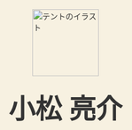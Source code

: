 
<html lang="ja">
<head>
  <meta charset="UTF-8">
  <meta name="viewport" content="width=device-width, initial-scale=1.0">
  <title>美容師 [小松 亮介]</title>
  <style>
    body {
      background-color: #F7F1E1; /* 柔らかいベージュ背景 */
      margin: 0;
      font-family: 'Helvetica Neue', Arial, sans-serif;
      color: #333;
      position: relative;
      overflow: hidden;
    }
    /* スプラッシュ画面：テント＋名前 */
    #splash {
      position: fixed;
      top: 0; left: 0;
      width: 100%; height: 100%;
      background-color: #F7F1E1;
      display: flex;
      flex-direction: column;
      justify-content: center;
      align-items: center;
      z-index: 10;
      animation: fadeOut 1s ease forwards;
      animation-delay: 2s; /* 2秒後にフェードアウト開始 */
    }
    .splash-img {
      width: 120px; /* テント画像の大きさ */
      margin-bottom: 20px;
    }
    .splash-name {
      font-size: 48px;
      font-weight: bold;
    }

    /* メインコンテンツは初め非表示（opacity:0） */
    #main-content {
      /* スプラッシュが消えたあと表示開始 */
      position: relative;
      opacity: 0;
      animation: fadeIn 1s ease forwards;
      animation-delay: 3s; /* 3秒後に全体がフェードイン */
      padding: 20px;
      text-align: center;
    }

    .profile {
      margin-bottom: 40px;
    }
    .profile-img {
      width: 150px;
      height: 150px;
      border-radius: 50%;
      object-fit: cover;
      border: 3px solid #333;
      margin: 20px auto;
      display: block;
    }

    /* 名前・LINE・インスタを順番に表示 */
    .my-name,
    .line-link,
    .insta-link {
      opacity: 0;
      animation: fadeInItem 1s ease forwards;
    }
    .my-name {
      font-size: 36px;
      margin: 10px 0;
      animation-delay: 3.5s; /* 名前は3.5秒後 */
    }
    .line-link {
      font-size: 20px;
      margin-top: 20px;
      display: inline-block;
      text-decoration: none;
      color: #333;
      border-bottom: 1px solid transparent;
      transition: border-bottom 0.3s;
      animation-delay: 4.5s; /* LINEは4.5秒後 */
    }
    .line-link:hover {
      border-bottom: 1px solid #333;
    }
    .insta-link {
      font-size: 20px;
      margin-top: 20px;
      display: inline-block;
      text-decoration: none;
      color: #333;
      border-bottom: 1px solid transparent;
      transition: border-bottom 0.3s;
      animation-delay: 5.5s; /* Instagramは5.5秒後 */
    }
    .insta-link:hover {
      border-bottom: 1px solid #333;
    }

    /* お店情報はさらに遅れて表示 (下からふわっと) */
    .shop-info {
      margin-top: 40px;
      opacity: 0;
      animation: fadeInUp 1s ease forwards;
      animation-delay: 6.5s; /* 6.5秒後に表示 */
    }
    .shop-info h2 {
      font-size: 28px;
      margin: 10px 0;
    }
    .shop-info p {
      font-size: 20px;
      margin: 5px 0;
    }

    /* アニメーション定義 */
    @keyframes fadeOut {
      from { opacity: 1; }
      to { opacity: 0; }
    }
    @keyframes fadeIn {
      from { opacity: 0; }
      to { opacity: 1; }
    }
    @keyframes fadeInItem {
      from {
        opacity: 0;
        transform: translateY(10px);
      }
      to {
        opacity: 1;
        transform: translateY(0);
      }
    }
    @keyframes fadeInUp {
      from {
        opacity: 0;
        transform: translateY(20px);
      }
      to {
        opacity: 1;
        transform: translateY(0);
      }
    }
  </style>
</head>
<body>
  <!-- スプラッシュ画面：最初にテントのイラスト＋名前 -->
  <div id="splash">
    <img class="splash-img" src="[HASAMI47](https://github.com/user-attachments/assets/ea2bc66d-9083-43f6-b47b-74101a5c910f)
E_URL" alt="テントのイラスト">
    <div class="splash-name">小松 亮介</div>
  </div>

  <!-- メインコンテンツ -->
  <div id="main-content">
    <!-- プロフィール部分 -->
    <div class="profile">
      <img class="profile-img" src="あなたの写真のURL" alt="プロフィール写真">
      <!-- 名前・SNSを順番に表示 -->
      <div class="my-name">小松 亮介</div><br/>
      <a class="line-link" href="https://line.me/ti/p/komaryou0205" target="_blank">LINE</a><br/>
      <a class="insta-link" href="https://www.instagram.com/monogenees/" target="_blank">Instagram</a>
    </div>
    <!-- 店舗情報 -->
    <div class="shop-info">
      <h2>レアヘアー (RareHair)</h2>
      <p>〒305-0074</p>
      <p>茨城県つくば市 高野台2丁目9-5 サザンクロス</p>
    </div>
  </div>
</body>
</html>

